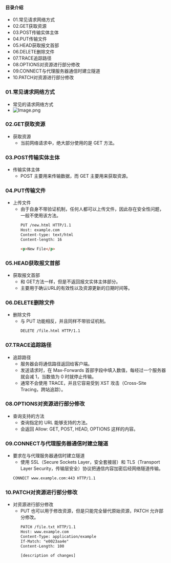 #### 目录介绍
- 01.常见请求网络方式
- 02.GET获取资源
- 03.POST传输实体主体
- 04.PUT传输文件
- 05.HEAD获取报文首部
- 06.DELETE删除文件
- 07.TRACE追踪路径
- 08.OPTIONS对资源进行部分修改
- 09.CONNECT与代理服务器通信时建立隧道
- 10.PATCH对资源进行部分修改




### 01.常见请求网络方式
- 常见的请求网络方式
- ![Image.png](http://upload-images.jianshu.io/upload_images/4432347-2d11d6fe54d62e5e.png?imageMogr2/auto-orient/strip%7CimageView2/2/w/1240)



### 02.GET获取资源
- 获取资源
    - 当前网络请求中，绝大部分使用的是 GET 方法。


### 03.POST传输实体主体
- 传输实体主体
    - POST 主要用来传输数据，而 GET 主要用来获取资源。


### 04.PUT传输文件
- 上传文件
    - 由于自身不带验证机制，任何人都可以上传文件，因此存在安全性问题，一般不使用该方法。
        ```html
        PUT /new.html HTTP/1.1
        Host: example.com
        Content-type: text/html
        Content-length: 16
        
        <p>New File</p>
        ```


### 05.HEAD获取报文首部
- 获取报文首部
    - 和 GET方法一样，但是不返回报文实体主体部分。
    - 主要用于确认URL的有效性以及资源更新的日期时间等。


### 06.DELETE删除文件
- 删除文件
    - 与 PUT 功能相反，并且同样不带验证机制。
        ```html
        DELETE /file.html HTTP/1.1
        ```


### 07.TRACE追踪路径
- 追踪路径
    - 服务器会将通信路径返回给客户端。
    - 发送请求时，在 Max-Forwards 首部字段中填入数值，每经过一个服务器就会减 1，当数值为 0 时就停止传输。
    - 通常不会使用 TRACE，并且它容易受到 XST 攻击（Cross-Site Tracing，跨站追踪）。



### 08.OPTIONS对资源进行部分修改
- 查询支持的方法
    - 查询指定的 URL 能够支持的方法。
    - 会返回 Allow: GET, POST, HEAD, OPTIONS 这样的内容。


### 09.CONNECT与代理服务器通信时建立隧道
- 要求在与代理服务器通信时建立隧道
    - 使用 SSL（Secure Sockets Layer，安全套接层）和 TLS（Transport Layer Security，传输层安全）协议把通信内容加密后经网络隧道传输。
    ```html
    CONNECT www.example.com:443 HTTP/1.1
    ```


### 10.PATCH对资源进行部分修改
- 对资源进行部分修改
    - PUT 也可以用于修改资源，但是只能完全替代原始资源，PATCH 允许部分修改。
        ```html
        PATCH /file.txt HTTP/1.1
        Host: www.example.com
        Content-Type: application/example
        If-Match: "e0023aa4e"
        Content-Length: 100
        
        [description of changes]
        ```






